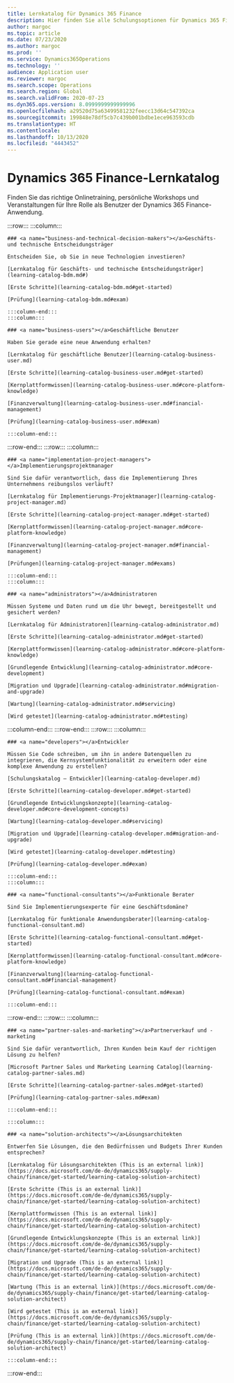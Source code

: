 ```yaml
---
title: Lernkatalog für Dynamics 365 Finance
description: Hier finden Sie alle Schulungsoptionen für Dynamics 365 Finance.
author: margoc
ms.topic: article
ms.date: 07/23/2020
ms.author: margoc
ms.prod: ''
ms.service: Dynamics365Operations
ms.technology: ''
audience: Application user
ms.reviewer: margoc
ms.search.scope: Operations
ms.search.region: Global
ms.search.validFrom: 2020-07-23
ms.dyn365.ops.version: 8.0999999999999996
ms.openlocfilehash: a29520d75a63499581232feecc13d64c547392ca
ms.sourcegitcommit: 199848e78df5cb7c439b001bdbe1ece963593cdb
ms.translationtype: HT
ms.contentlocale: 
ms.lasthandoff: 10/13/2020
ms.locfileid: "4443452"
---
```

# <a name="dynamics-365-finance-learning-catalog"></a>Dynamics 365 Finance-Lernkatalog

Finden Sie das richtige Onlinetraining, persönliche Workshops und Veranstaltungen für Ihre Rolle als Benutzer der Dynamics 365 Finance-Anwendung.

<!-- ![Universal Windows Platform (UWP)](images/platform-uwp.png)  -->  

:::row:::
    :::column:::
<!-- ![Universal Windows Platform (UWP)](images/platform-uwp.png)  -->  

    ### <a name="business-and-technical-decision-makers"></a>Geschäfts- und technische Entscheidungsträger

    Entscheiden Sie, ob Sie in neue Technologien investieren? 

    [Lernkatalog für Geschäfts- und technische Entscheidungsträger](learning-catalog-bdm.md#)

    [Erste Schritte](learning-catalog-bdm.md#get-started)

    [Prüfung](learning-catalog-bdm.md#exam)

    :::column-end:::
    :::column:::

    ### <a name="business-users"></a>Geschäftliche Benutzer

    Haben Sie gerade eine neue Anwendung erhalten? 

    [Lernkatalog für geschäftliche Benutzer](learning-catalog-business-user.md)

    [Erste Schritte](learning-catalog-business-user.md#get-started)

    [Kernplattformwissen](learning-catalog-business-user.md#core-platform-knowledge)

    [Finanzverwaltung](learning-catalog-business-user.md#financial-management)

    [Prüfung](learning-catalog-business-user.md#exam)

    :::column-end:::
:::row-end:::
:::row:::
    :::column:::

    ### <a name="implementation-project-managers"></a>Implementierungsprojektmanager

    Sind Sie dafür verantwortlich, dass die Implementierung Ihres Unternehmens reibungslos verläuft?

    [Lernkatalog für Implementierungs-Projektmanager](learning-catalog-project-manager.md)

    [Erste Schritte](learning-catalog-project-manager.md#get-started)

    [Kernplattformwissen](learning-catalog-project-manager.md#core-platform-knowledge)

    [Finanzverwaltung](learning-catalog-project-manager.md#financial-management)

    [Prüfungen](learning-catalog-project-manager.md#exams)

    :::column-end:::
    :::column:::

    ### <a name="administrators"></a>Administratoren

    Müssen Systeme und Daten rund um die Uhr bewegt, bereitgestellt und gesichert werden?

    [Lernkatalog für Administratoren](learning-catalog-administrator.md)

    [Erste Schritte](learning-catalog-administrator.md#get-started)

    [Kernplattformwissen](learning-catalog-administrator.md#core-platform-knowledge)

    [Grundlegende Entwicklung](learning-catalog-administrator.md#core-development)

    [Migration und Upgrade](learning-catalog-administrator.md#migration-and-upgrade)

    [Wartung](learning-catalog-administrator.md#servicing)

    [Wird getestet](learning-catalog-administrator.md#testing)

  :::column-end:::
:::row-end:::
:::row:::
    :::column:::

    ### <a name="developers"></a>Entwickler

    Müssen Sie Code schreiben, um ihn in andere Datenquellen zu integrieren, die Kernsystemfunktionalität zu erweitern oder eine komplexe Anwendung zu erstellen?

    [Schulungskatalog – Entwickler](learning-catalog-developer.md)

    [Erste Schritte](learning-catalog-developer.md#get-started)

    [Grundlegende Entwicklungskonzepte](learning-catalog-developer.md#core-development-concepts)

    [Wartung](learning-catalog-developer.md#servicing)

    [Migration und Upgrade](learning-catalog-developer.md#migration-and-upgrade)

    [Wird getestet](learning-catalog-developer.md#testing)

    [Prüfung](learning-catalog-developer.md#exam)

    :::column-end:::
    :::column:::

    ### <a name="functional-consultants"></a>Funktionale Berater

    Sind Sie Implementierungsexperte für eine Geschäftsdomäne? 

    [Lernkatalog für funktionale Anwendungsberater](learning-catalog-functional-consultant.md)

    [Erste Schritte](learning-catalog-functional-consultant.md#get-started)

    [Kernplattformwissen](learning-catalog-functional-consultant.md#core-platform-knowledge)

    [Finanzverwaltung](learning-catalog-functional-consultant.md#financial-management)

    [Prüfung](learning-catalog-functional-consultant.md#exam)

    :::column-end:::
:::row-end:::
:::row:::
    :::column:::

    ### <a name="partner-sales-and-marketing"></a>Partnerverkauf und -marketing

    Sind Sie dafür verantwortlich, Ihren Kunden beim Kauf der richtigen Lösung zu helfen? 

    [Microsoft Partner Sales und Marketing Learning Catalog](learning-catalog-partner-sales.md)

    [Erste Schritte](learning-catalog-partner-sales.md#get-started)

    [Prüfung](learning-catalog-partner-sales.md#exam)

    :::column-end:::

    :::column:::

    ### <a name="solution-architects"></a>Lösungsarchitekten

    Entwerfen Sie Lösungen, die den Bedürfnissen und Budgets Ihrer Kunden entsprechen?

    [Lernkatalog für Lösungsarchitekten (This is an external link)](https://docs.microsoft.com/de-de/dynamics365/supply-chain/finance/get-started/learning-catalog-solution-architect)

    [Erste Schritte (This is an external link)](https://docs.microsoft.com/de-de/dynamics365/supply-chain/finance/get-started/learning-catalog-solution-architect)

    [Kernplattformwissen (This is an external link)](https://docs.microsoft.com/de-de/dynamics365/supply-chain/finance/get-started/learning-catalog-solution-architect)

    [Grundlegende Entwicklungskonzepte (This is an external link)](https://docs.microsoft.com/de-de/dynamics365/supply-chain/finance/get-started/learning-catalog-solution-architect)

    [Migration und Upgrade (This is an external link)](https://docs.microsoft.com/de-de/dynamics365/supply-chain/finance/get-started/learning-catalog-solution-architect)

    [Wartung (This is an external link)](https://docs.microsoft.com/de-de/dynamics365/supply-chain/finance/get-started/learning-catalog-solution-architect)

    [Wird getestet (This is an external link)](https://docs.microsoft.com/de-de/dynamics365/supply-chain/finance/get-started/learning-catalog-solution-architect)

    [Prüfung (This is an external link)](https://docs.microsoft.com/de-de/dynamics365/supply-chain/finance/get-started/learning-catalog-solution-architect)

    :::column-end:::
:::row-end:::
